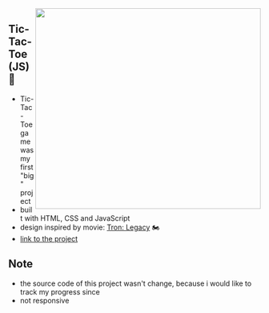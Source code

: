 <img src="https://user-images.githubusercontent.com/102720711/203524616-7bc29824-6b48-42a4-be24-17cf880fa9c2.png" width="450" height="400" align="right" /> 

## Tic-Tac-Toe (JS) 🚀

- Tic-Tac-Toe game was my first "big" project
- built with HTML, CSS and JavaScript
- design inspired by movie: [Tron: Legacy](https://www.imdb.com/title/tt1104001/) :motorcycle:
- [link to the project](https://celebrated-speculoos-2d5b5c.netlify.app)



## Note 
- the source code of this project wasn't change, because i would like to track my progress since 
- not responsive
